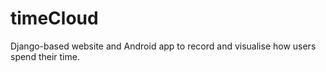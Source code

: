 # timeCloud
Django-based website and Android app to record and visualise how users spend their time.
